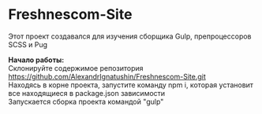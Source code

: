 # Freshnescom-Site

Этот проект создавался для изучения сборщика Gulp, препроцессоров SCSS и Pug

<b>Начало работы:</b>
<br>
Склонируйте содержимое репозитория https://github.com/AlexandrIgnatushin/Freshnescom-Site.git
<br>
Находясь в корне проекта, запустите команду npm i, которая установит все находящиеся в package.json зависимости
<br>
Запускается сборка проекта командой "gulp"
